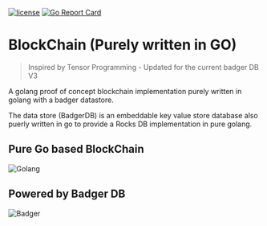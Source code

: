 [![license](http://img.shields.io/badge/license-MIT-blue.svg)](https://github.com/arthurkay/gopherchain/blob/master/LICENSE)
[![Go Report Card](https://goreportcard.com/badge/github.com/arthurkay/gopherchain)](https://goreportcard.com/report/github.com/arthurkay/gopherchain)


# BlockChain (Purely written in GO)

>Inspired by Tensor Programming - Updated for the current badger DB V3

A golang proof of concept blockchain implementation purely written in golang with a badger datastore.

The data store (BadgerDB) is an embeddable key value store database also puerly written in go to provide
a Rocks DB implementation in pure golang.


## Pure Go based BlockChain
![Golang](https://3.bp.blogspot.com/-6fDfrsRfRaQ/XMwN7Fdb3fI/AAAAAAAA49Y/gXHTaKnld-Uh0AB3joR3VOPcqfGaLXaOACLcBGAs/s1600/Gopher.gif)

## Powered by Badger DB
![Badger](https://external-content.duckduckgo.com/iu/?u=https%3A%2F%2Ftse1.mm.bing.net%2Fth%3Fid%3DOIP.IEdtL9HyOQ_IDXsk7i88iwAAAA%26pid%3DApi&f=1)
